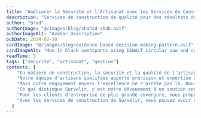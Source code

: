 ```yaml
---
title: "Améliorer la Sécurité et l'Artisanat avec les Services de Construction de Survelir"
description: "Services de construction de qualité pour des résultats durables"
author: "Brad"
authorImage: "@/images/blog/shahid-shah.avif"
authorImageAlt: "Avatar Description"
pubDate: 2024-02-10
cardImage: "@/images/blog/evidence-based-decision-making-pattern.avif"
cardImageAlt: "Man in black sweatpants using DEWALT circular saw and cutting a wood plank"
readTime: 5
tags: ["sécurité", "artisanat", "gestion"]
contents: [
    "En matière de construction, la sécurité et la qualité de l'artisanat sont non négociables. Chez Survelir, nous sommes fiers de proposer une gamme de services de construction qui privilégient les deux, garantissant que vos projets sont construits pour durer.",
    "Notre équipe d'artisans qualifiés apporte précision et expertise à chaque travail, des installations mineures aux travaux structuraux à grande échelle. Avec des outils et des matériaux de haute qualité issus de notre vaste inventaire, nous garantissons les normes de sécurité et d'artisanat les plus élevées sur chaque projet.",
    "Mais notre engagement envers l'excellence ne s'arrête pas là. Nous fournissons également des services complets de gestion de projet pour maintenir votre construction sur la bonne voie et dans les limites du budget. De la coordination du flux de travail à la communication avec les parties prenantes, Survelir gère les complexités pour que vous puissiez vous concentrer sur votre vision.",
    "Ce qui distingue Survelir, c'est notre dévouement à un soutien continu. Nous ne terminons pas simplement le travail et partons - nous sommes là pour le long terme. Nos services de maintenance garantissent que votre construction reste en parfait état, offrant une tranquillité d'esprit pour les années à venir.",
    "Pour les clients d'entreprise de plus grande envergure, nous proposons des solutions personnalisées adaptées à vos défis uniques. En comprenant vos besoins spécifiques, nous concevons des stratégies visant à maximiser l'efficacité et à faire avancer votre entreprise.",
    "Avec les services de construction de Survelir, vous pouvez avoir confiance que vos projets sont entre de bonnes mains. Découvrez la différence dès aujourd'hui et voyez pourquoi tant de clients choisissent Survelir pour leurs besoins en construction."
  ]
---
```

